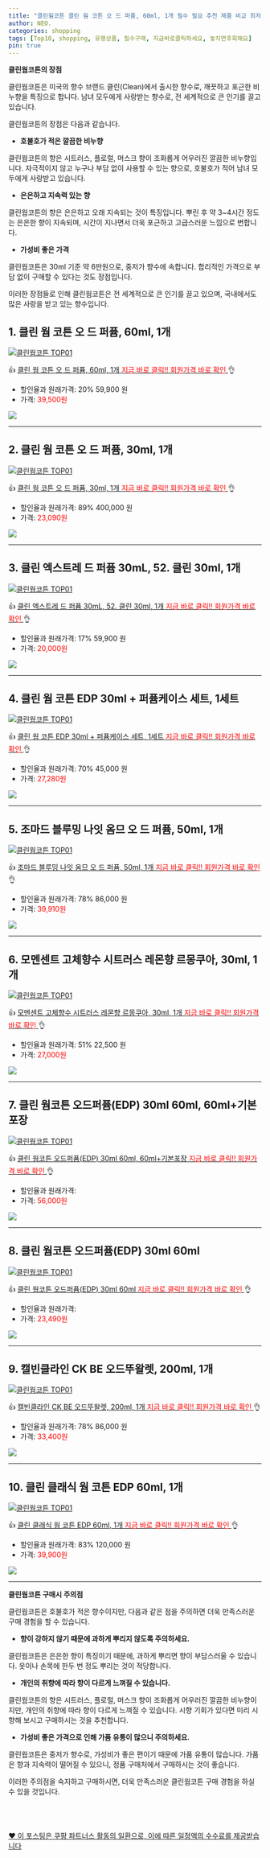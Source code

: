 ```yaml
---
title: "클린웜코튼 클린 웜 코튼 오 드 퍼퓸, 60ml, 1개 필수 필요 추천 제품 비교 최저 가격 비교 장점 구매 후기 구매평"
author: NEO.
categories: shopping
tags: [Top10, shopping, 유행상품, 필수구매, 지금바로클릭하세요, 놓치면후회해요]
pin: true
---
```

**클린웜코튼의 장점**

클린웜코튼은 미국의 향수 브랜드 클린(Clean)에서 출시한 향수로, 깨끗하고 포근한 비누향을 특징으로 합니다. 남녀 모두에게 사랑받는 향수로, 전 세계적으로 큰 인기를 끌고 있습니다.

클린웜코튼의 장점은 다음과 같습니다.

* **호불호가 적은 깔끔한 비누향**

클린웜코튼의 향은 시트러스, 플로럴, 머스크 향이 조화롭게 어우러진 깔끔한 비누향입니다. 자극적이지 않고 누구나 부담 없이 사용할 수 있는 향으로, 호불호가 적어 남녀 모두에게 사랑받고 있습니다.

* **은은하고 지속력 있는 향**

클린웜코튼의 향은 은은하고 오래 지속되는 것이 특징입니다. 뿌린 후 약 3~4시간 정도는 은은한 향이 지속되며, 시간이 지나면서 더욱 포근하고 고급스러운 느낌으로 변합니다.

* **가성비 좋은 가격**

클린웜코튼은 30ml 기준 약 6만원으로, 중저가 향수에 속합니다. 합리적인 가격으로 부담 없이 구매할 수 있다는 것도 장점입니다.

이러한 장점들로 인해 클린웜코튼은 전 세계적으로 큰 인기를 끌고 있으며, 국내에서도 많은 사랑을 받고 있는 향수입니다.

   

## 1. 클린 웜 코튼 오 드 퍼퓸, 60ml, 1개

[![클린웜코튼 TOP01](https://thumbnail7.coupangcdn.com/thumbnails/remote/490x490ex/image/retail/images/4533983596446136-941c2cdb-4b4c-442e-9a20-dcbf1bc7d7aa.jpg)](https://link.coupang.com/re/AFFSDP?lptag=AF3617701&subid=GithubCoopas&pageKey=7281183572&traceid=V0-153&itemId=9768450896&vendorItemId=85669714037)


👍 [클린 웜 코튼 오 드 퍼퓸, 60ml, 1개 <font color=red> 지금 바로 클릭!! 회원가격 바로 확인 </font> ](https://link.coupang.com/re/AFFSDP?lptag=AF3617701&subid=GithubCoopas&pageKey=7281183572&traceid=V0-153&itemId=9768450896&vendorItemId=85669714037) 👌 


- 할인율과 원래가격: 20%  59,900   원
- 가격: <span style='color:red'>39,500원</span>

[![](/discount_price.png)](https://link.coupang.com/re/AFFSDP?lptag=AF3617701&subid=GithubCoopas&pageKey=7281183572&traceid=V0-153&itemId=9768450896&vendorItemId=85669714037)

---


   

## 2. 클린 웜 코튼 오 드 퍼퓸, 30ml, 1개

[![클린웜코튼 TOP01](https://thumbnail8.coupangcdn.com/thumbnails/remote/490x490ex/image/retail/images/1321670405750614-3bd0770f-0716-4f7a-8f32-722162e54a78.jpg)](https://link.coupang.com/re/AFFSDP?lptag=AF3617701&subid=GithubCoopas&pageKey=7281183572&traceid=V0-153&itemId=16539790988&vendorItemId=85669713932)


👍 [클린 웜 코튼 오 드 퍼퓸, 30ml, 1개 <font color=red> 지금 바로 클릭!! 회원가격 바로 확인 </font> ](https://link.coupang.com/re/AFFSDP?lptag=AF3617701&subid=GithubCoopas&pageKey=7281183572&traceid=V0-153&itemId=16539790988&vendorItemId=85669713932) 👌 


- 할인율과 원래가격: 89%  400,000   원
- 가격: <span style='color:red'>23,090원</span>

[![](/discount_price.png)](https://link.coupang.com/re/AFFSDP?lptag=AF3617701&subid=GithubCoopas&pageKey=7281183572&traceid=V0-153&itemId=16539790988&vendorItemId=85669713932)

---


   

## 3. 클린 엑스트레 드 퍼퓸 30mL, 52. 클린 30ml, 1개

[![클린웜코튼 TOP01](https://thumbnail6.coupangcdn.com/thumbnails/remote/490x490ex/image/vendor_inventory/c219/9658bb8e587d9bfb2b04462c7f85b79916c0a56c7b9946580dc94a0b9914.jpg)](https://link.coupang.com/re/AFFSDP?lptag=AF3617701&subid=GithubCoopas&pageKey=7663186159&traceid=V0-153&itemId=20421409653&vendorItemId=79923446003)


👍 [클린 엑스트레 드 퍼퓸 30mL, 52. 클린 30ml, 1개 <font color=red> 지금 바로 클릭!! 회원가격 바로 확인 </font> ](https://link.coupang.com/re/AFFSDP?lptag=AF3617701&subid=GithubCoopas&pageKey=7663186159&traceid=V0-153&itemId=20421409653&vendorItemId=79923446003) 👌 


- 할인율과 원래가격: 17%  59,900   원
- 가격: <span style='color:red'>20,000원</span>

[![](/discount_price.png)](https://link.coupang.com/re/AFFSDP?lptag=AF3617701&subid=GithubCoopas&pageKey=7663186159&traceid=V0-153&itemId=20421409653&vendorItemId=79923446003)

---


   

## 4. 클린 웜 코튼 EDP 30ml + 퍼퓸케이스 세트, 1세트

[![클린웜코튼 TOP01](https://thumbnail6.coupangcdn.com/thumbnails/remote/490x490ex/image/retail/images/2023/01/09/18/4/0beba2ed-c4a9-4068-a7ad-32892ca62027.jpg)](https://link.coupang.com/re/AFFSDP?lptag=AF3617701&subid=GithubCoopas&pageKey=7053236676&traceid=V0-153&itemId=17468739602&vendorItemId=84636446761)


👍 [클린 웜 코튼 EDP 30ml + 퍼퓸케이스 세트, 1세트 <font color=red> 지금 바로 클릭!! 회원가격 바로 확인 </font> ](https://link.coupang.com/re/AFFSDP?lptag=AF3617701&subid=GithubCoopas&pageKey=7053236676&traceid=V0-153&itemId=17468739602&vendorItemId=84636446761) 👌 


- 할인율과 원래가격: 70%  45,000   원
- 가격: <span style='color:red'>27,280원</span>

[![](/discount_price.png)](https://link.coupang.com/re/AFFSDP?lptag=AF3617701&subid=GithubCoopas&pageKey=7053236676&traceid=V0-153&itemId=17468739602&vendorItemId=84636446761)

---


   

## 5. 조마드 블루밍 나잇 옴므 오 드 퍼퓸, 50ml, 1개

[![클린웜코튼 TOP01](https://thumbnail9.coupangcdn.com/thumbnails/remote/490x490ex/image/vendor_inventory/468b/d754e8ad3f1e598f9a39197d7f0da9bb66b9c9d0c34871adc41b7be3dbcb.jpg)](https://link.coupang.com/re/AFFSDP?lptag=AF3617701&subid=GithubCoopas&pageKey=6069716359&traceid=V0-153&itemId=11200323609&vendorItemId=86385338916)


👍 [조마드 블루밍 나잇 옴므 오 드 퍼퓸, 50ml, 1개 <font color=red> 지금 바로 클릭!! 회원가격 바로 확인 </font> ](https://link.coupang.com/re/AFFSDP?lptag=AF3617701&subid=GithubCoopas&pageKey=6069716359&traceid=V0-153&itemId=11200323609&vendorItemId=86385338916) 👌 


- 할인율과 원래가격: 78%  86,000   원
- 가격: <span style='color:red'>39,910원</span>

[![](/discount_price.png)](https://link.coupang.com/re/AFFSDP?lptag=AF3617701&subid=GithubCoopas&pageKey=6069716359&traceid=V0-153&itemId=11200323609&vendorItemId=86385338916)

---


   

## 6. 모멘센트 고체향수 시트러스 레몬향 르몽쿠아, 30ml, 1개

[![클린웜코튼 TOP01](https://thumbnail9.coupangcdn.com/thumbnails/remote/490x490ex/image/retail/images/2023/06/30/15/9/ff55d84f-85aa-4c92-b019-0329c9f4300e.jpg)](https://link.coupang.com/re/AFFSDP?lptag=AF3617701&subid=GithubCoopas&pageKey=7440080321&traceid=V0-153&itemId=19344727686&vendorItemId=86432904686)


👍 [모멘센트 고체향수 시트러스 레몬향 르몽쿠아, 30ml, 1개 <font color=red> 지금 바로 클릭!! 회원가격 바로 확인 </font> ](https://link.coupang.com/re/AFFSDP?lptag=AF3617701&subid=GithubCoopas&pageKey=7440080321&traceid=V0-153&itemId=19344727686&vendorItemId=86432904686) 👌 


- 할인율과 원래가격: 51%  22,500   원
- 가격: <span style='color:red'>27,000원</span>

[![](/discount_price.png)](https://link.coupang.com/re/AFFSDP?lptag=AF3617701&subid=GithubCoopas&pageKey=7440080321&traceid=V0-153&itemId=19344727686&vendorItemId=86432904686)

---


   

## 7. 클린 웜코튼 오드퍼퓸(EDP) 30ml 60ml, 60ml+기본포장

[![클린웜코튼 TOP01](https://thumbnail8.coupangcdn.com/thumbnails/remote/490x490ex/image/vendor_inventory/7448/f489ac449d9d61264a23143040386d79f7c1db156157a7af0ceff1689ad3.png)](https://link.coupang.com/re/AFFSDP?lptag=AF3617701&subid=GithubCoopas&pageKey=2111818426&traceid=V0-153&itemId=3587201098&vendorItemId=71572994110)


👍 [클린 웜코튼 오드퍼퓸(EDP) 30ml 60ml, 60ml+기본포장 <font color=red> 지금 바로 클릭!! 회원가격 바로 확인 </font> ](https://link.coupang.com/re/AFFSDP?lptag=AF3617701&subid=GithubCoopas&pageKey=2111818426&traceid=V0-153&itemId=3587201098&vendorItemId=71572994110) 👌 


- 할인율과 원래가격: 
- 가격: <span style='color:red'>56,000원</span>

[![](/discount_price.png)](https://link.coupang.com/re/AFFSDP?lptag=AF3617701&subid=GithubCoopas&pageKey=2111818426&traceid=V0-153&itemId=3587201098&vendorItemId=71572994110)

---


   

## 8. 클린 웜코튼 오드퍼퓸(EDP) 30ml 60ml

[![클린웜코튼 TOP01](https://thumbnail8.coupangcdn.com/thumbnails/remote/490x490ex/image/vendor_inventory/7448/f489ac449d9d61264a23143040386d79f7c1db156157a7af0ceff1689ad3.png)](https://link.coupang.com/re/AFFSDP?lptag=AF3617701&subid=GithubCoopas&pageKey=2111818426&traceid=V0-153&itemId=3587201092&vendorItemId=87657408721)


👍 [클린 웜코튼 오드퍼퓸(EDP) 30ml 60ml <font color=red> 지금 바로 클릭!! 회원가격 바로 확인 </font> ](https://link.coupang.com/re/AFFSDP?lptag=AF3617701&subid=GithubCoopas&pageKey=2111818426&traceid=V0-153&itemId=3587201092&vendorItemId=87657408721) 👌 


- 할인율과 원래가격: 
- 가격: <span style='color:red'>23,490원</span>

[![](/discount_price.png)](https://link.coupang.com/re/AFFSDP?lptag=AF3617701&subid=GithubCoopas&pageKey=2111818426&traceid=V0-153&itemId=3587201092&vendorItemId=87657408721)

---


   

## 9. 캘빈클라인 CK BE 오드뚜왈렛, 200ml, 1개

[![클린웜코튼 TOP01](https://thumbnail6.coupangcdn.com/thumbnails/remote/490x490ex/image/vendor_inventory/c6a0/593e4143e73ecf1f0a375b0fb8a865baeb304fa8a47c6c277c469ae43b9c.jpg)](https://link.coupang.com/re/AFFSDP?lptag=AF3617701&subid=GithubCoopas&pageKey=7515522688&traceid=V0-153&itemId=19701377223&vendorItemId=5447910029)


👍 [캘빈클라인 CK BE 오드뚜왈렛, 200ml, 1개 <font color=red> 지금 바로 클릭!! 회원가격 바로 확인 </font> ](https://link.coupang.com/re/AFFSDP?lptag=AF3617701&subid=GithubCoopas&pageKey=7515522688&traceid=V0-153&itemId=19701377223&vendorItemId=5447910029) 👌 


- 할인율과 원래가격: 78%  86,000   원
- 가격: <span style='color:red'>33,400원</span>

[![](/discount_price.png)](https://link.coupang.com/re/AFFSDP?lptag=AF3617701&subid=GithubCoopas&pageKey=7515522688&traceid=V0-153&itemId=19701377223&vendorItemId=5447910029)

---


   

## 10. 클린 클래식 웜 코튼 EDP 60ml, 1개

[![클린웜코튼 TOP01](https://thumbnail10.coupangcdn.com/thumbnails/remote/490x490ex/image/vendor_inventory/726e/a41624b647329e720055e47508d3362e6dddd3227755d9b7b9c00a3803b6.jpg)](https://link.coupang.com/re/AFFSDP?lptag=AF3617701&subid=GithubCoopas&pageKey=7265460738&traceid=V0-153&itemId=19706063664&vendorItemId=87614209280)


👍 [클린 클래식 웜 코튼 EDP 60ml, 1개 <font color=red> 지금 바로 클릭!! 회원가격 바로 확인 </font> ](https://link.coupang.com/re/AFFSDP?lptag=AF3617701&subid=GithubCoopas&pageKey=7265460738&traceid=V0-153&itemId=19706063664&vendorItemId=87614209280) 👌 


- 할인율과 원래가격: 83%  120,000   원
- 가격: <span style='color:red'>39,900원</span>

[![](/discount_price.png)](https://link.coupang.com/re/AFFSDP?lptag=AF3617701&subid=GithubCoopas&pageKey=7265460738&traceid=V0-153&itemId=19706063664&vendorItemId=87614209280)

---
**클린웜코튼 구매시 주의점**

클린웜코튼은 호불호가 적은 향수이지만, 다음과 같은 점을 주의하면 더욱 만족스러운 구매 경험을 할 수 있습니다.

* **향이 강하지 않기 때문에 과하게 뿌리지 않도록 주의하세요.**

클린웜코튼은 은은한 향이 특징이기 때문에, 과하게 뿌리면 향이 부담스러울 수 있습니다. 옷이나 손목에 한두 번 정도 뿌리는 것이 적당합니다.

* **개인의 취향에 따라 향이 다르게 느껴질 수 있습니다.**

클린웜코튼의 향은 시트러스, 플로럴, 머스크 향이 조화롭게 어우러진 깔끔한 비누향이지만, 개인의 취향에 따라 향이 다르게 느껴질 수 있습니다. 시향 기회가 있다면 미리 시향해 보시고 구매하시는 것을 추천합니다.

* **가성비 좋은 가격으로 인해 가품 유통이 많으니 주의하세요.**

클린웜코튼은 중저가 향수로, 가성비가 좋은 편이기 때문에 가품 유통이 많습니다. 가품은 향과 지속력이 떨어질 수 있으니, 정품 구매처에서 구매하시는 것이 좋습니다.

이러한 주의점을 숙지하고 구매하시면, 더욱 만족스러운 클린웜코튼 구매 경험을 하실 수 있을 것입니다.<br><br><br><br><br> [ ❤  이 포스팅은 쿠팡 파트너스 활동의 일환으로, 이에 따른 일정액의 수수료를 제공받습니다](https://link.coupang.com/a/bcEFyh)